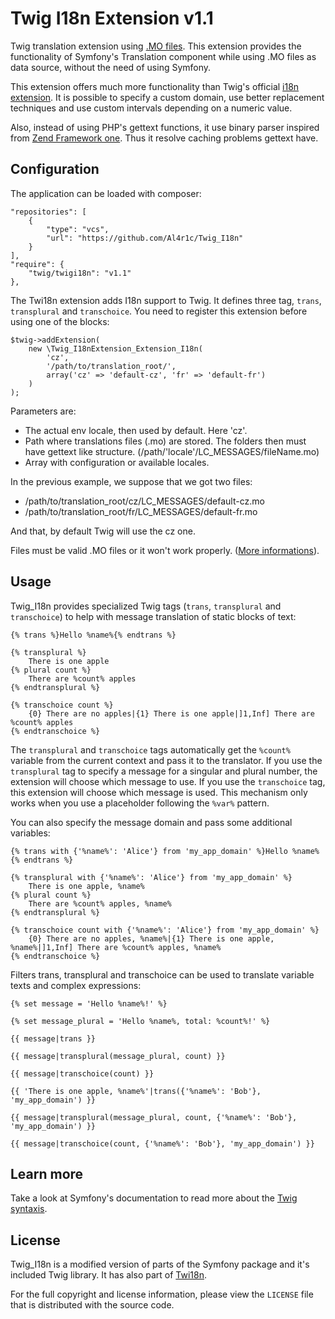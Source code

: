 Twig I18n Extension v1.1
==========================

Twig translation extension using [.MO files](http://www.gnu.org/software/gettext/manual/html_node/MO-Files.html). This extension provides the functionality of Symfony's Translation component while using .MO files as data source, without the need of using Symfony.

This extension offers much more functionality than Twig's official [i18n extension](http://twig.sensiolabs.org/doc/extensions/i18n.html). It is possible to specify a custom domain, use better replacement techniques and use custom intervals depending on a numeric value.

Also, instead of using PHP's gettext functions, it use binary parser inspired from [Zend Framework one](http://framework.zend.com/). Thus it resolve caching problems gettext have.

Configuration
-------------

The application can be loaded with composer:

	"repositories": [
		{
			"type": "vcs",
			"url": "https://github.com/Al4r1c/Twig_I18n"
		}
	],
	"require": {
		"twig/twigi18n": "v1.1"
	},

The Twi18n extension adds I18n support to Twig. It defines three tag, `trans`, `transplural` and `transchoice`. You need to register this extension before using one of the blocks:

    $twig->addExtension(
        new \Twig_I18nExtension_Extension_I18n(
		    'cz',
		    '/path/to/translation_root/',
		    array('cz' => 'default-cz', 'fr' => 'default-fr')
	    )
    );

Parameters are:
* The actual env locale, then used by default. Here 'cz'.
* Path where translations files (.mo) are stored. The folders then must have gettext like structure. (/path/'locale'/LC_MESSAGES/fileName.mo)
* Array with configuration or available locales.


In the previous example, we suppose that we got two files:
* /path/to/translation_root/cz/LC_MESSAGES/default-cz.mo
* /path/to/translation_root/fr/LC_MESSAGES/default-fr.mo

And that, by default Twig will use the cz one.

Files must be valid .MO files or it won't work properly. ([More informations](http://www.gnu.org/software/gettext/manual/html_node/MO-Files.html)).


Usage
-----

Twig_I18n provides specialized Twig tags (`trans`, `transplural` and `transchoice`) to help with message translation of static blocks of text:

    {% trans %}Hello %name%{% endtrans %}

    {% transplural %}
        There is one apple
    {% plural count %}
        There are %count% apples
    {% endtransplural %}

    {% transchoice count %}
        {0} There are no apples|{1} There is one apple|]1,Inf] There are %count% apples
    {% endtranschoice %}

The `transplural` and `transchoice` tags automatically get the `%count%` variable from the current context and pass it to the translator. If you use the `transplural` tag to specify a message for a singular and plural number, the extension will choose which message to use. If you use the `transchoice` tag, this extension will choose which message is used. This mechanism only works when you use a placeholder following the `%var%` pattern.

You can also specify the message domain and pass some additional variables:

    {% trans with {'%name%': 'Alice'} from 'my_app_domain' %}Hello %name%{% endtrans %}

    {% transplural with {'%name%': 'Alice'} from 'my_app_domain' %}
        There is one apple, %name%
    {% plural count %}
        There are %count% apples, %name%
    {% endtransplural %}

    {% transchoice count with {'%name%': 'Alice'} from 'my_app_domain' %}
        {0} There are no apples, %name%|{1} There is one apple, %name%|]1,Inf] There are %count% apples, %name%
    {% endtranschoice %}

Filters trans, transplural and transchoice can be used to translate variable texts and complex expressions:

	{% set message = 'Hello %name%!' %}

	{% set message_plural = 'Hello %name%, total: %count%!' %}

    {{ message|trans }}

    {{ message|transplural(message_plural, count) }}

    {{ message|transchoice(count) }}

    {{ 'There is one apple, %name%'|trans({'%name%': 'Bob'}, 'my_app_domain') }}

    {{ message|transplural(message_plural, count, {'%name%': 'Bob'}, 'my_app_domain') }}

    {{ message|transchoice(count, {'%name%': 'Bob'}, 'my_app_domain') }}

Learn more
----------

Take a look at Symfony's documentation to read more about the [Twig syntaxis](http://symfony.com/doc/current/book/translation.html#twig-templates).

License
-------

Twig_I18n is a modified version of parts of the Symfony package and it's included Twig library. It has also part of [Twi18n](https://github.com/jhogervorst/Twi18n).

For the full copyright and license information, please view the `LICENSE` file that is distributed with the source code.
